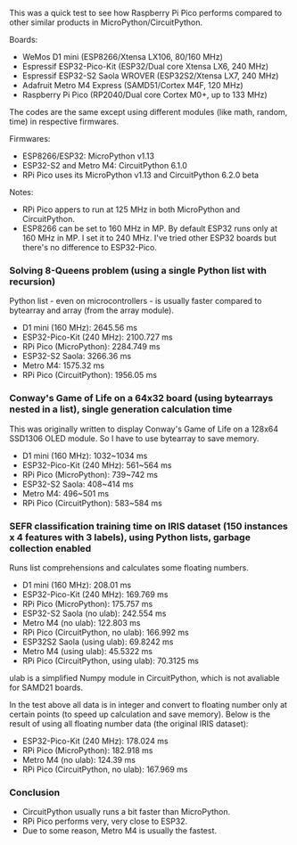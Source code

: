 This was a quick test to see how Raspberry Pi Pico performs compared to other similar products in MicroPython/CircuitPython.

Boards:

* WeMos D1 mini (ESP8266/Xtensa LX106, 80/160 MHz)
* Espressif ESP32-Pico-Kit (ESP32/Dual core Xtensa LX6, 240 MHz)
* Espressif ESP32-S2 Saola WROVER (ESP32S2/Xtensa LX7, 240 MHz)
* Adafruit Metro M4 Express (SAMD51/Cortex M4F, 120 MHz)
* Raspberry Pi Pico (RP2040/Dual core Cortex M0+, up to 133 MHz)

The codes are the same except using different modules (like math, random, time) in respective firmwares.

Firmwares:

* ESP8266/ESP32: MicroPython v1.13
* ESP32-S2 and Metro M4: CircuitPython 6.1.0
* RPi Pico uses its MicroPython v1.13 and CircuitPython 6.2.0 beta

Notes:

* RPi Pico appers to run at 125 MHz in both MicroPython and CircuitPython.
* ESP8266 can be set to 160 MHz in MP. By default ESP32 runs only at 160 MHz in MP. I set it to 240 MHz. I've tried other ESP32 boards but there's no difference to ESP32-Pico.

### Solving 8-Queens problem (using a single Python list with recursion)

Python list - even on microcontrollers - is usually faster compared to bytearray and array (from the array module).

* D1 mini (160 MHz): 2645.56 ms	
* ESP32-Pico-Kit (240 MHz): 2100.727 ms
* RPi Pico (MicroPython): 2284.749 ms
* ESP32-S2 Saola: 3266.36 ms
* Metro M4: 1575.32 ms
* RPi Pico (CircuitPython): 1956.05 ms

### Conway's Game of Life on a 64x32 board (using bytearrays nested in a list), single generation calculation time

This was originally written to display Conway's Game of Life on a 128x64 SSD1306 OLED module. So I have to use bytearray to save memory.

* D1 mini (160 MHz): 1032~1034 ms
* ESP32-Pico-Kit (240 MHz): 561~564 ms
* RPi Pico (MicroPython): 739~742 ms
* ESP32-S2 Saola: 408~414 ms
* Metro M4: 496~501 ms
* RPi Pico (CircuitPython): 583~584 ms

### SEFR classification training time on IRIS dataset (150 instances x 4 features with 3 labels), using Python lists, garbage collection enabled

Runs list comprehensions and calculates some floating numbers.

* D1 mini (160 MHz): 208.01 ms
* ESP32-Pico-Kit (240 MHz): 169.769 ms
* RPi Pico (MicroPython): 175.757 ms
* ESP32-S2 Saola (no ulab): 242.554 ms
* Metro M4 (no ulab): 122.803 ms
* RPi Pico (CircuitPython, no ulab): 166.992 ms
* ESP32S2 Saola (using ulab): 69.8242 ms
* Metro M4 (using ulab): 45.5322 ms
* RPi Pico (CircuitPython, using ulab): 70.3125 ms

ulab is a simplified Numpy module in CircuitPython, which is not avaliable for SAMD21 boards.

In the test above all data is in integer and convert to floating number only at certain points (to speed up calculation and save memory). Below is the result of using all floating number data (the original IRIS dataset):

* ESP32-Pico-Kit (240 MHz): 178.024 ms
* RPi Pico (MicroPython): 182.918 ms
* Metro M4 (no ulab): 124.39 ms
* RPi Pico (CircuitPython, no ulab): 167.969 ms

### Conclusion

* CircuitPython usually runs a bit faster than MicroPython.
* RPi Pico performs very, very close to ESP32.
* Due to some reason, Metro M4 is usually the fastest.
